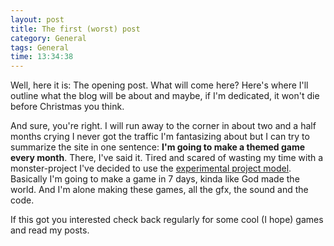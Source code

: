 ```yaml
---
layout: post
title: The first (worst) post
category: General
tags: General
time: 13:34:38
---
```

Well, here it is: The opening post. What will come here? Here's where I'll outline what the blog will be about and maybe, if I'm dedicated, it won't die before Christmas you think.

And sure, you're right. I will run away to the corner in about two and a half months crying I never got the traffic I'm fantasizing about but I can try to summarize the site in one sentence: **I'm going to make a themed game every month**. There, I've said it. Tired and scared of wasting my time with a monster-project I've decided to use the [experimental project model](http://www.gamasutra.com/features/20051026/gabler_01.shtml). Basically I'm going to make a game in 7 days, kinda like God made the world. And I'm alone making these games, all the gfx, the sound and the code.

If this got you interested check back regularly for some cool (I hope) games and read my posts.

